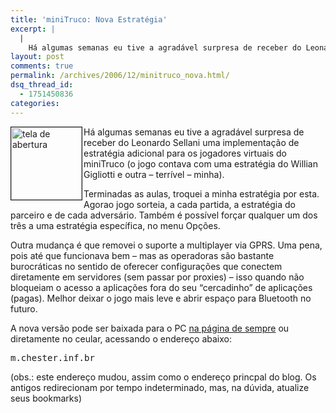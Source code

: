 ```yaml
---
title: 'miniTruco: Nova Estratégia'
excerpt: |
  |
    Há algumas semanas eu tive a agradável surpresa de receber do Leonardo Sellani uma implementação de estratégia adicional para os jogadores virtuais do miniTruco (o jogo contava com uma estratégia do Willian Gigliotti e outra - terrível - minha). Terminadas...
layout: post
comments: true
permalink: /archives/2006/12/minitruco_nova.html/
dsq_thread_id:
  - 1751450836
categories:
---
```

<img title="tela de abertura" src="//chester.me/archives/img/minitruco_titulo.png" width="113" height="116" align="left" border="1" style="margin-right:2px" />Há algumas semanas eu tive a agradável surpresa de receber do Leonardo Sellani uma implementação de estratégia adicional para os jogadores virtuais do miniTruco (o jogo contava com uma estratégia do Willian Gigliotti e outra &#8211; terrível &#8211; minha).

Terminadas as aulas, troquei a minha estratégia por esta. Agorao jogo sorteia, a cada partida, a estratégia do parceiro e de cada adversário. Também é possível forçar qualquer um dos três a uma estratégia específica, no menu Opções.

Outra mudança é que removei o suporte a multiplayer via GPRS. Uma pena, pois até que funcionava bem &#8211; mas as operadoras são bastante burocráticas no sentido de oferecer configurações que conectem diretamente em servidores (sem passar por proxies) &#8211; isso quando não bloqueiam o acesso a aplicações fora do seu &#8220;cercadinho&#8221; de aplicações (pagas). Melhor deixar o jogo mais leve e abrir espaço para Bluetooth no futuro.

A nova versão pode ser baixada para o PC [na página de sempre][1] ou diretamente no ceular, acessando o endereço abaixo:

<pre>m.chester.inf.br</pre>

(obs.: este endereço mudou, assim como o endereço princpal do blog. Os antigos redirecionam por tempo indeterminado, mas, na dúvida, atualize seus bookmarks)

 [1]: //chester.me/archives/2006/01/mt.html
